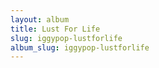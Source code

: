 ```yaml
---
layout: album
title: Lust For Life
slug: iggypop-lustforlife
album_slug: iggypop-lustforlife
---
```

